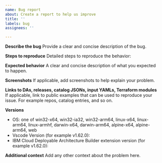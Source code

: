 ```yaml
---
name: Bug report
about: Create a report to help us improve
title: ''
labels: bug
assignees: ''

---
```


**Describe the bug**
Provide a clear and concise description of the bug.

**Steps to reproduce**
Detailed steps to reproduce the behavior:

**Expected behavior**
A clear and concise description of what you expected to happen.

**Screenshots**
If applicable, add screenshots to help explain your problem.

**Links to DAs, releases, catalog JSONs, input YAMLs, Terraform modules**
If applicable, link to public examples that can be used to reproduce your issue. For example repos, catalog entries, and so on.

**Versions**
 - OS: one of win32-x64, win32-ia32, win32-arm64, linux-x64, linux-arm64, linux-armhf, darwin-x64, darwin-arm64, alpine-x64, alpine-arm64, web
 - Vscode Version (for example v1.62.0):
 - IBM Cloud Deployable Architecture Builder extension version (for example v1.62.0):

**Additional context**
Add any other context about the problem here.
